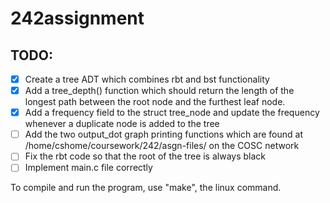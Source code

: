 # 242assignment
## TODO: 
- [x] Create a tree ADT which combines rbt and bst functionality
- [x] Add a tree_depth() function which should return the length of the longest path between the root node and the furthest leaf node.
- [x] Add a frequency field to the struct tree_node and update the frequency whenever a duplicate node is added to the tree
- [ ] Add the two output_dot graph printing functions which are found at /home/cshome/coursework/242/asgn-files/ on the COSC network
- [ ] Fix the rbt code so that the root of the tree is always black
- [ ] Implement main.c file correctly

To compile and run the program, use "make", the linux command.
